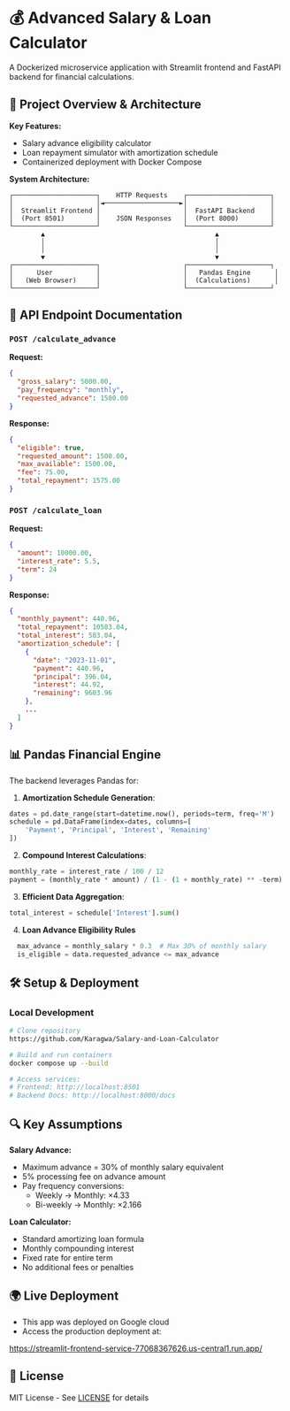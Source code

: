 
# 💰 Advanced Salary & Loan Calculator

A Dockerized microservice application with Streamlit frontend and FastAPI backend for financial calculations.

## 🔧 Project Overview & Architecture

**Key Features:**
- Salary advance eligibility calculator
- Loan repayment simulator with amortization schedule
- Containerized deployment with Docker Compose

**System Architecture:**
```
┌─────────────────────┐    HTTP Requests    ┌─────────────────────┐
│                     │◄───────────────────►│                     │
│  Streamlit Frontend │                     │  FastAPI Backend    │
│  (Port 8501)        │    JSON Responses   │  (Port 8000)        │
└─────────────────────┘                     └─────────────────────┘
        ▲                                           ▲
        │                                           │
        │                                           │
        ▼                                           ▼
┌─────────────────────┐                     ┌─────────────────────┐
│      User           │                     │   Pandas Engine      │
│   (Web Browser)     │                     │  (Calculations)      │
└─────────────────────┘                     └─────────────────────┘
```

## 🚀 API Endpoint Documentation

### `POST /calculate_advance`
**Request:**
```json
{
  "gross_salary": 5000.00,
  "pay_frequency": "monthly",
  "requested_advance": 1500.00
}
```

**Response:**
```json
{
  "eligible": true,
  "requested_amount": 1500.00,
  "max_available": 1500.00,
  "fee": 75.00,
  "total_repayment": 1575.00
}
```

### `POST /calculate_loan`
**Request:**
```json
{
  "amount": 10000.00,
  "interest_rate": 5.5,
  "term": 24
}
```

**Response:**
```json
{
  "monthly_payment": 440.96,
  "total_repayment": 10583.04,
  "total_interest": 583.04,
  "amortization_schedule": [
    {
      "date": "2023-11-01",
      "payment": 440.96,
      "principal": 396.04,
      "interest": 44.92,
      "remaining": 9603.96
    },
    ...
  ]
}
```

## 📊 Pandas Financial Engine

The backend leverages Pandas for:
1. **Amortization Schedule Generation**:
```python
dates = pd.date_range(start=datetime.now(), periods=term, freq='M')
schedule = pd.DataFrame(index=dates, columns=[
    'Payment', 'Principal', 'Interest', 'Remaining'
])
```

2. **Compound Interest Calculations**:
```python
monthly_rate = interest_rate / 100 / 12
payment = (monthly_rate * amount) / (1 - (1 + monthly_rate) ** -term)
```

3. **Efficient Data Aggregation**:
```python
total_interest = schedule['Interest'].sum()
```
4. **Loan Advance Eligibility Rules**
```python
  max_advance = monthly_salary * 0.3  # Max 30% of monthly salary
  is_eligible = data.requested_advance <= max_advance
```

## 🛠️ Setup & Deployment

### Local Development
```bash
# Clone repository
https://github.com/Karagwa/Salary-and-Loan-Calculator

# Build and run containers
docker compose up --build

# Access services:
# Frontend: http://localhost:8501
# Backend Docs: http://localhost:8000/docs
```


## 🔍 Key Assumptions

**Salary Advance:**
- Maximum advance = 30% of monthly salary equivalent
- 5% processing fee on advance amount
- Pay frequency conversions:
  - Weekly → Monthly: ×4.33
  - Bi-weekly → Monthly: ×2.166

**Loan Calculator:**
- Standard amortizing loan formula
- Monthly compounding interest
- Fixed rate for entire term
- No additional fees or penalties

## 🌍 Live Deployment
- This app was deployed on Google cloud
- Access the production deployment at:  

https://streamlit-frontend-service-77068367626.us-central1.run.app/

## 📜 License
MIT License - See [LICENSE](LICENSE) for details
